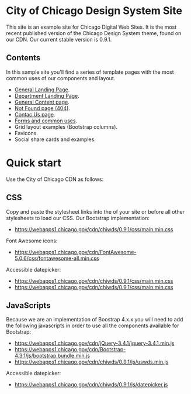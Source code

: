# City of Chicago Design System Site
This site is an example site for Chicago Digital Web Sites. It is the most recent published version of the Chicago Design System theme, found on our CDN. Our current stable version is 0.9.1.

## Contents
In this sample site you'll find a series of template pages with the most common uses of our components and layout.
- [General Landing Page](https://chicago.github.io/design-system-site).
- [Department Landing Page](https://chicago.github.io/design-system-site/department_page).
- [General Content page](https://chicago.github.io/design-system-site/content_page).
- [Not Found page (404)](https://chicago.github.io/design-system-site/not_found).
- [Contac Us page](https://chicago.github.io/design-system-site/contactus_page).
- [Forms and common uses](https://chicago.github.io/design-system-site/forms).
- Grid layout examples (Bootstrap columns).
- Favicons.
- Social share cards and examples.

# Quick start
Use the City of Chicago CDN as follows:
## CSS
Copy and paste the stylesheet links <link> into the <head> of your site or before all other stylesheets to load our CSS.
Our Bootstrap implementation:
- https://webapps1.chicago.gov/cdn/chiwds/0.9.1/css/main.min.css

Font Awesome icons:
- https://webapps1.chicago.gov/cdn/FontAwesome-5.0.6/css/fontawesome-all.min.css

Accessible datepicker:
- https://webapps1.chicago.gov/cdn/chiwds/0.9.1/css/main.min.css
- https://webapps1.chicago.gov/cdn/chiwds/0.9.1/css/main.min.css

## JavaScripts
Because we are an implementation of Boostrap 4.x.x you will need to add the following javascripts in order to use all the components available for Bootstrap:
- https://webapps1.chicago.gov/cdn/jQuery-3.4.1/jquery-3.4.1.min.js
- https://webapps1.chicago.gov/cdn/Bootstrap-4.3.1/js/bootstrap.bundle.min.js
- https://webapps1.chicago.gov/cdn/chiwds/0.9.1/js/uswds.min.js

Accessible datepicker:
- https://webapps1.chicago.gov/cdn/chiwds/0.9.1/js/datepicker.js

